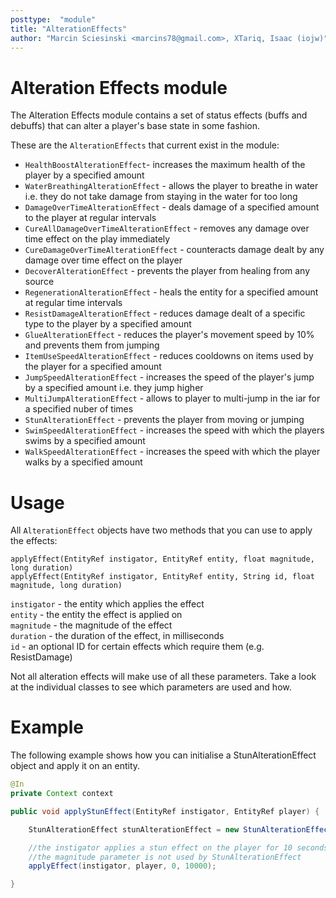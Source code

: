```yaml
---
posttype:  "module"  
title: "AlterationEffects"
author: "Marcin Sciesinski <marcins78@gmail.com>, XTariq, Isaac (iojw)"
---
```

# Alteration Effects module
The Alteration Effects module contains a set of status effects (buffs and debuffs) that can alter a player's base state in some fashion.

These are the `AlterationEffects` that current exist in the module:  
- `HealthBoostAlterationEffect`- increases the maximum health of the player by a specified amount 
- `WaterBreathingAlterationEffect` - allows the player to breathe in water i.e. they do not take damage from staying in the water for too long
- `DamageOverTimeAlterationEffect` - deals damage of a specified amount to the player at regular intervals 
- `CureAllDamageOverTimeAlterationEffect` - removes any damage over time effect on the play immediately
- `CureDamageOverTimeAlterationEffect` - counteracts damage dealt by any damage over time effect on the player 
- `DecoverAlterationEffect` - prevents the player from healing from any source
- `RegenerationAlterationEffect` - heals the entity for a specified amount at regular time intervals
- `ResistDamageAlterationEffect` - reduces damage dealt of a specific type to the player by a specified amount 
- `GlueAlterationEffect` - reduces the player's movement speed by 10% and prevents them from jumping
- `ItemUseSpeedAlterationEffect` - reduces cooldowns on items used by the player for a specified amount
- `JumpSpeedAlterationEffect` - increases the speed of the player's jump by a specified amount i.e. they jump higher
- `MultiJumpAlterationEffect` - allows to player to multi-jump in the iar for a specified nuber of times
- `StunAlterationEffect` - prevents the player from moving or jumping
- `SwimSpeedAlterationEffect` - increases the speed with which the players swims by a specified amount
- `WalkSpeedAlterationEffect` - increases the speed with which the player walks by a specified amount

# Usage
All `AlterationEffect` objects have two methods that you can use to apply the effects:

`applyEffect(EntityRef instigator, EntityRef entity, float magnitude, long duration)`  
`applyEffect(EntityRef instigator, EntityRef entity, String id, float magnitude, long duration)`

`instigator` - the entity which applies the effect  
`entity` - the entity the effect is applied on  
`magnitude` - the magnitude of the effect  
`duration` -  the duration of the effect, in milliseconds  
`id` - an optional ID for certain effects which require them (e.g. ResistDamage)

Not all alteration effects will make use of all these parameters. Take a look at the individual classes to see which parameters are used and how.

# Example
The following example shows how you can initialise a StunAlterationEffect object and apply it on an entity.
```java
@In
private Context context

public void applyStunEffect(EntityRef instigator, EntityRef player) {

    StunAlterationEffect stunAlterationEffect = new StunAlterationEffect(context);

    //the instigator applies a stun effect on the player for 10 seconds
    //the magnitude parameter is not used by StunAlterationEffect
    applyEffect(instigator, player, 0, 10000);

}
```